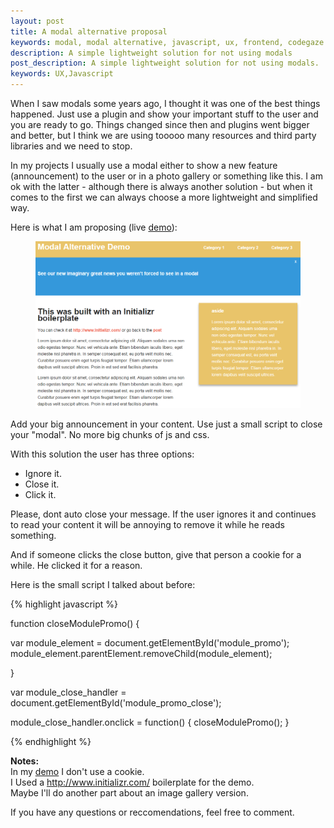 ```yaml
---
layout: post
title: A modal alternative proposal
keywords: modal, modal alternative, javascript, ux, frontend, codegaze
description: A simple lightweight solution for not using modals
post_description: A simple lightweight solution for not using modals.
keywords: UX,Javascript
---
```


When I saw modals some years ago, I thought it was one of the best things happened. Just use a plugin and show your important stuff to the user and you are ready to go. Things changed since then and plugins went bigger and better, but I think we are using tooooo many resources and third party libraries and we need to stop.

In my projects I usually use a modal either to show a new feature (announcement) to the user or in a photo gallery or something like this. I am ok with the latter - although there is always another solution - but when it comes to the first we can always choose a more lightweight and simplified way.

Here is what I am proposing (live [demo](https://codegaze.github.io/demos/modal_alternative)): 

<figure>
  <a href="/public/example_big.png"><img src="/public/example_big.png" border="0"></a>
</figure>

Add your big announcement in your content. Use just a small script to close your "modal". No more big chunks of js and css.

With this solution the user has three options:

* Ignore it.
* Close it.
* Click it.

Please, dont auto close your message. 
If the user ignores it and continues to read your content it will be annoying to remove it while he reads something. 

And if someone clicks the close button, give that person a cookie for a while. He clicked it for a reason.

Here is the small script I talked about before:

{% highlight javascript %}
    
function closeModulePromo() {

  var module_element = document.getElementById('module_promo');
  module_element.parentElement.removeChild(module_element);
  
}

var module_close_handler = document.getElementById('module_promo_close');

module_close_handler.onclick = function() {
  closeModulePromo();
}

{% endhighlight %}


**Notes:**<br>
In my [demo](https://codegaze.github.io/demos/modal_alternative) I don't use a cookie.<br>
I Used a <a href="http://www.initializr.com/">http://www.initializr.com/</a> boilerplate for the demo.<br>
Maybe I'll do another part about an image gallery version.

If you have any questions or reccomendations, feel free to comment.
